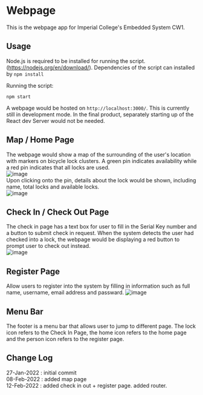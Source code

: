 # Webpage
This is the webpage app for Imperial College's Embedded System CW1. 

## Usage
Node.js is required to be installed for running the script. (https://nodejs.org/en/download/). Dependencies of the script can installed by `npm install` <br>

Running the script: <br>
```
npm start
```
A webpage would be hosted on `http://localhost:3000/`. This is currently still in development mode. In the final product, separately starting up of the React dev Server would not be needed. 

## Map / Home Page
The webpage would show a map of the surrounding of the user's location with markers on bicycle lock clusters. A green pin indicates availability while a red pin indicates that all locks are used. <br/>
![image](img/map_markers.PNG)
<br/>
Upon clicking onto the pin, details about the lock would be shown, including name, total locks and available locks. <br/>
![image](img/map_w_details.PNG)
<br/>

## Check In / Check Out Page
The check in page has a text box for user to fill in the Serial Key number and a button to submit check in request. When the system detects the user had checked into a lock, the webpage would be displaying a red button to prompt user to check out instead. <br/>
![image](img/check_in_out.PNG)
<br/>

## Register Page
Allow users to register into the system by filling in information such as full name, username, email address and passward.
![image](img/register.PNG)
<br/>

## Menu Bar
The footer is a menu bar that allows user to jump to different page. The lock icon refers to the Check In Page, the home icon refers to the home page and the person icon refers to the register page.

## Change Log
27-Jan-2022 : initial commit <br/>
08-Feb-2022 : added map page <br/>
12-Feb-2022 : added check in out + register page. added router.